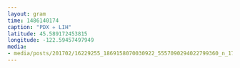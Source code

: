 ```yaml
---
layout: gram
time: 1486140174
caption: "PDX ✈️ LIH"
latitude: 45.589172453815
longitude: -122.59457497949
media:
- media/posts/201702/16229255_1869158070030922_5557090294022799360_n_17859799213126079.jpg
---
```

